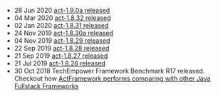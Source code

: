 <ul>
<li>
    <span class="news-date">28 Jun 2020</span>
    <span class="news-text">
        <a href="https://github.com/actframework/actframework/milestone/81?closed=1">
            act-1.9.0a released
        </a>
    </span>
</li>
<li>
    <span class="news-date">04 Mar 2020</span>
    <span class="news-text">
        <a href="https://github.com/actframework/actframework/milestone/80?closed=1">
            act-1.8.32 released
        </a>
    </span>
</li>
<li>
    <span class="news-date">02 Jan 2020</span>
    <span class="news-text">
        <a href="https://github.com/actframework/actframework/milestone/79?closed=1">
            act-1.8.31 released
        </a>
    </span>
</li>
<li>
    <span class="news-date">24 Nov 2019</span>
    <span class="news-text">
        <a href="https://github.com/actframework/actframework/milestone/78?closed=1">
            act-1.8.30a released
        </a>
    </span>
</li>
<li>
    <span class="news-date">04 Nov 2019</span>
    <span class="news-text">
        <a href="https://github.com/actframework/actframework/milestone/77?closed=1">
            act-1.8.29 released
        </a>
    </span>
</li>
<li>
    <span class="news-date">22 Sep 2019</span>
    <span class="news-text">
        <a href="https://github.com/actframework/actframework/milestone/76?closed=1">
            act-1.8.28 released
        </a>
    </span>
</li>
<li>
    <span class="news-date">21 Sep 2019</span>
    <span class="news-text">
        <a href="https://github.com/actframework/actframework/milestone/75?closed=1">
            act-1.8.27 released
        </a>
    </span>
</li>
<li>
    <span class="news-date">21 Jul 2019</span>
    <span class="news-text">
        <a href="https://github.com/actframework/actframework/milestone/74?closed=1">
            act-1.8.26 released
        </a>
    </span>
</li>
<li>
    <span class="news-date">30 Oct 2018</span>
    <span class="news-text">
        TechEmpower Framework Benchmark R17 released. Checkout how
        <a href="https://www.techempower.com/benchmarks/#section=data-r17&hw=ph&test=fortune&l=zik0vz-1&c=4&o=4">
            ActFramework performs comparing with other Java Fullstack Frameworks
        </a>
    </span>
</li>
</ul>
